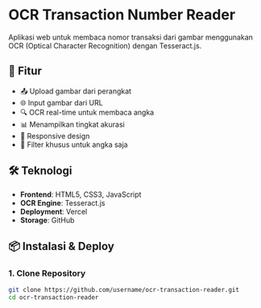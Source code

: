 # OCR Transaction Number Reader

Aplikasi web untuk membaca nomor transaksi dari gambar menggunakan OCR (Optical Character Recognition) dengan Tesseract.js.

## 🚀 Fitur

- 📤 Upload gambar dari perangkat
- 🌐 Input gambar dari URL
- 🔍 OCR real-time untuk membaca angka
- 📊 Menampilkan tingkat akurasi
- 📱 Responsive design
- 🎯 Filter khusus untuk angka saja

## 🛠️ Teknologi

- **Frontend**: HTML5, CSS3, JavaScript
- **OCR Engine**: Tesseract.js
- **Deployment**: Vercel
- **Storage**: GitHub

## 📦 Instalasi & Deploy

### 1. Clone Repository
```bash
git clone https://github.com/username/ocr-transaction-reader.git
cd ocr-transaction-reader
